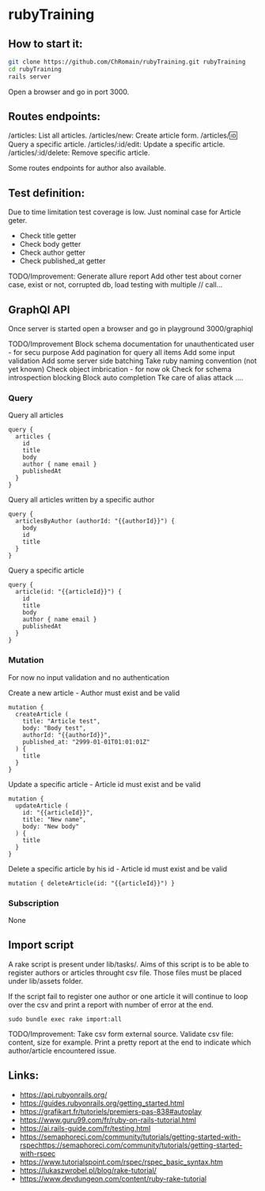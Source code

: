 # rubyTraining

## How to start it:
```sh
git clone https://github.com/ChRomain/rubyTraining.git rubyTraining
cd rubyTraining
rails server
```
Open a browser and go in port 3000.

## Routes endpoints:
/articles: List all articles.
/articles/new: Create article form.
/articles/:id: Query a specific article.
/articles/:id/edit: Update a specific article.
/articles/:id/delete: Remove specific article.

Some routes endpoints for author also available.


## Test definition:
Due to time limitation test coverage is low. Just nominal case for Article geter.
* Check title getter
* Check body getter
* Check author getter
* Check published_at getter

TODO/Improvement:
Generate allure report
Add other test about corner case, exist or not, corrupted db, load testing with multiple // call...

## GraphQl API
Once server is started open a browser and go in playground 3000/graphiql

TODO/Improvement
Block schema documentation for unauthenticated user - for secu purpose
Add pagination for query all items
Add some input validation
Add some server side batching
Take ruby naming convention (not yet known)
Check object imbrication - for now ok
Check for schema introspection blocking
Block auto completion
Tke care of alias attack
....

### Query
Query all articles
```
query {
  articles {
    id
    title
    body
    author { name email }
    publishedAt
  }
}
```

Query all articles written by a specific author
```
query {
  articlesByAuthor (authorId: "{{authorId}}") {
    body
    id
    title
  }
}
```

Query a specific article
```
query {
  article(id: "{{articleId}}") {
    id
    title
    body
    author { name email }
    publishedAt
  }
}
```

### Mutation
For now no input validation and no authentication

Create a new article - Author must exist and be valid
```
mutation {
  createArticle (
    title: "Article test",
    body: "Body test",
    authorId: "{{authorId}}",
    published_at: "2999-01-01T01:01:01Z"
  ) {
    title
  }
}
```

Update a specific article - Article id must exist and be valid
```
mutation {
  updateArticle (
    id: "{{articleId}}",
    title: "New name",
    body: "New body"
  ) {
    title
  }
}
```

Delete a specific article by his id - Article id must exist and be valid
```
mutation { deleteArticle(id: "{{articleId}}") }
```


### Subscription
None

## Import script
A rake script is present under lib/tasks/.
Aims of this script is to be able to register authors or articles throught csv file.
Those files must be placed under lib/assets folder.

If the script fail to register one author or one article it will continue to loop over the csv and print a report 
with number of error at the end.

``` shell
sudo bundle exec rake import:all
```

TODO/Improvement:
Take csv form external source.
Validate csv file: content, size for example.
Print a pretty report at the end to indicate which author/article encountered issue.

## Links:
* https://api.rubyonrails.org/
* https://guides.rubyonrails.org/getting_started.html
* https://grafikart.fr/tutoriels/premiers-pas-838#autoplay
* https://www.guru99.com/fr/ruby-on-rails-tutorial.html
* https://ai.rails-guide.com/fr/testing.html
* https://semaphoreci.com/community/tutorials/getting-started-with-rspechttps://semaphoreci.com/community/tutorials/getting-started-with-rspec
* https://www.tutorialspoint.com/rspec/rspec_basic_syntax.htm
* https://lukaszwrobel.pl/blog/rake-tutorial/
* https://www.devdungeon.com/content/ruby-rake-tutorial
